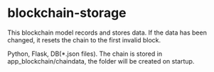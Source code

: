 # blockchain-storage

This blockchain model records and stores data. If the data has been changed, it resets the chain to the first invalid block.

Python, Flask, DB(*.json files).
The chain is stored in app_blockchain/chaindata, the folder will be created on startup.
